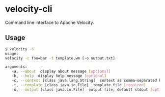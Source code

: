 velocity-cli
============

Command line interface to Apache Velocity.

## Usage

```bash
$ velocity -h
usage:
velocity -c foo=bar -t template.wm [-o output.txt]

arguments:
   -a, --about  display about message [optional]
   -h, --help  display help message [optional]
   -c, --context [class java.lang.String]  context as comma-separated key value pairs [required]
   -t, --template [class java.io.File]  template file [required]
   -o, --output [class java.io.File]  output file, default stdout [optional]
```
